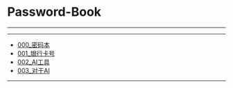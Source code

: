 # Password-Book
****
****
  - [000_密码本](000_密码本.md)
  - [001_银行卡号](001_银行卡号.md)
  - [002_AI工具](002_AI工具.md)
  - [003_对于AI](003_对于AI.md)
****
